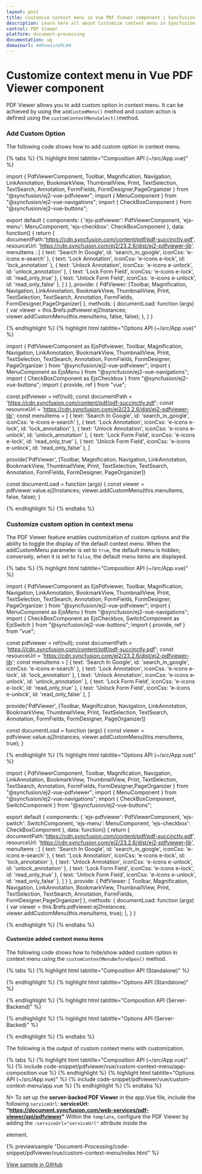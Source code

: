 ```yaml
---
layout: post
title: Customize context menu in Vue PDF Viewer component | Syncfusion
description: Learn here all about Customize context menu in Syncfusion Vue PDF Viewer component of Syncfusion Essential JS 2 and more.
control: PDF Viewer
platform: document-processing
documentation: ug
domainurl: ##DomainURL##
---
```


# Customize context menu in Vue PDF Viewer component

PDF Viewer allows you to add custom option in context menu. It can be achieved by using the `addCustomMenu()` method and custom action is defined using the `customContextMenuSelect()`method.

### Add Custom Option

The following code shows how to add custom option in context menu.

{% tabs %}
{% highlight html tabtitle="Composition API (~/src/App.vue)" %}

import { PdfViewerComponent, Toolbar, Magnification, Navigation, LinkAnnotation, BookmarkView, ThumbnailView, Print,
         TextSelection, TextSearch, Annotation, FormFields, FormDesigner,PageOrganizer } from "@syncfusion/ej2-vue-pdfviewer";
import { MenuComponent } from "@syncfusion/ej2-vue-navigations";
import { CheckBoxComponent } from "@syncfusion/ej2-vue-buttons";

export default {
    components: {
        'ejs-pdfviewer': PdfViewerComponent,
        'ejs-menu': MenuComponent,
        'ejs-checkbox': CheckBoxComponent
    },
    data: function() {
        return {
			documentPath:'https://cdn.syncfusion.com/content/pdf/pdf-succinctly.pdf',
            resourceUrl: 'https://cdn.syncfusion.com/ej2/23.2.6/dist/ej2-pdfviewer-lib',
            menuItems : [
            {
                text: 'Search In Google',
                id: 'search_in_google',
                iconCss: 'e-icons e-search'
            },
            {
                text: 'Lock Annotation',
                iconCss: 'e-icons e-lock',
                id: 'lock_annotation'
            },
            {
                text: 'Unlock Annotation',
                iconCss: 'e-icons e-unlock',
                id: 'unlock_annotation'
            },
            {
                text: 'Lock Form Field',
                iconCss: 'e-icons e-lock',
                id: 'read_only_true'
            },
            {
                text: 'Unlock Form Field',
                iconCss: 'e-icons e-unlock',
                id: 'read_only_false'
            },
        ]
        }
    },
	provide: {
      PdfViewer: [Toolbar, Magnification, Navigation, LinkAnnotation, BookmarkView, ThumbnailView, Print, TextSelection, TextSearch, Annotation, FormFields, FormDesigner,PageOrganizer]
    },
    methods: {
    documentLoad: function (args) {
        var viewer = this.$refs.pdfviewer.ej2Instances;
        viewer.addCustomMenu(this.menuItems, false, false);
    },
  }
}

{% endhighlight %}
{% highlight html tabtitle="Options API (~/src/App.vue)" %}


import {
  PdfViewerComponent as EjsPdfviewer, Toolbar, Magnification, Navigation, LinkAnnotation, BookmarkView, ThumbnailView, Print,
  TextSelection, TextSearch, Annotation, FormFields, FormDesigner, PageOrganizer
} from "@syncfusion/ej2-vue-pdfviewer";
import { MenuComponent as EjsMenu } from "@syncfusion/ej2-vue-navigations";
import { CheckBoxComponent as EjsCheckbox } from "@syncfusion/ej2-vue-buttons";
import { provide, ref } from "vue";

const pdfviewer = ref(null);
const documentPath = 'https://cdn.syncfusion.com/content/pdf/pdf-succinctly.pdf';
const resourceUrl = 'https://cdn.syncfusion.com/ej2/23.2.6/dist/ej2-pdfviewer-lib';
const menuItems = [
  {
    text: 'Search In Google',
    id: 'search_in_google',
    iconCss: 'e-icons e-search'
  },
  {
    text: 'Lock Annotation',
    iconCss: 'e-icons e-lock',
    id: 'lock_annotation'
  },
  {
    text: 'Unlock Annotation',
    iconCss: 'e-icons e-unlock',
    id: 'unlock_annotation'
  },
  {
    text: 'Lock Form Field',
    iconCss: 'e-icons e-lock',
    id: 'read_only_true'
  },
  {
    text: 'Unlock Form Field',
    iconCss: 'e-icons e-unlock',
    id: 'read_only_false'
  },
]

provide('PdfViewer', [Toolbar, Magnification, Navigation, LinkAnnotation, BookmarkView, ThumbnailView, Print, TextSelection, TextSearch, Annotation, FormFields, FormDesigner, PageOrganizer])

const documentLoad = function (args) {
  const viewer = pdfviewer.value.ej2Instances;
  viewer.addCustomMenu(this.menuItems, false, false);
}

{% endhighlight %}
{% endtabs %}

### Customize custom option in context menu

The PDF Viewer feature enables customization of custom options and the ability to toggle the display of the default context menu. When the addCustomMenu parameter is set to `true`, the default menu is hidden; conversely, when it is set to `false`, the default menu items are displayed.

{% tabs %}
{% highlight html tabtitle="Composition API (~/src/App.vue)" %}


import {
  PdfViewerComponent as EjsPdfviewer, Toolbar, Magnification, Navigation, LinkAnnotation, BookmarkView, ThumbnailView, Print,
  TextSelection, TextSearch, Annotation, FormFields, FormDesigner, PageOrganizer
} from "@syncfusion/ej2-vue-pdfviewer";
import { MenuComponent as EjsMenu } from "@syncfusion/ej2-vue-navigations";
import { CheckBoxComponent as EjsCheckbox, SwitchComponent as EjsSwitch } from "@syncfusion/ej2-vue-buttons";
import { provide, ref } from "vue";

const pdfviewer = ref(null);
const documentPath = 'https://cdn.syncfusion.com/content/pdf/pdf-succinctly.pdf';
const resourceUrl = 'https://cdn.syncfusion.com/ej2/23.2.6/dist/ej2-pdfviewer-lib';
const menuItems = [
  {
    text: 'Search In Google',
    id: 'search_in_google',
    iconCss: 'e-icons e-search'
  },
  {
    text: 'Lock Annotation',
    iconCss: 'e-icons e-lock',
    id: 'lock_annotation'
  },
  {
    text: 'Unlock Annotation',
    iconCss: 'e-icons e-unlock',
    id: 'unlock_annotation'
  },
  {
    text: 'Lock Form Field',
    iconCss: 'e-icons e-lock',
    id: 'read_only_true'
  },
  {
    text: 'Unlock Form Field',
    iconCss: 'e-icons e-unlock',
    id: 'read_only_false'
  },
]


provide('PdfViewer', [Toolbar, Magnification, Navigation, LinkAnnotation, BookmarkView, ThumbnailView,
  Print, TextSelection, TextSearch, Annotation, FormFields, FormDesigner, PageOrganizer])

const documentLoad = function (args) {
  const viewer = pdfviewer.value.ej2Instances;
  viewer.addCustomMenu(this.menuItems, true);
}

{% endhighlight %}
{% highlight html tabtitle="Options API (~/src/App.vue)" %}

import { PdfViewerComponent, Toolbar, Magnification, Navigation, LinkAnnotation, BookmarkView, ThumbnailView, Print,
         TextSelection, TextSearch, Annotation, FormFields, FormDesigner,PageOrganizer } from "@syncfusion/ej2-vue-pdfviewer";
import { MenuComponent } from "@syncfusion/ej2-vue-navigations";
import { CheckBoxComponent, SwitchComponent } from "@syncfusion/ej2-vue-buttons";

export default {
    components: {
        'ejs-pdfviewer': PdfViewerComponent,
        'ejs-switch': SwitchComponent,
        'ejs-menu': MenuComponent,
        'ejs-checkbox': CheckBoxComponent
    },
    data: function() {
        return {
			documentPath:'https://cdn.syncfusion.com/content/pdf/pdf-succinctly.pdf',
            resourceUrl: 'https://cdn.syncfusion.com/ej2/23.2.6/dist/ej2-pdfviewer-lib',
            menuItems : [
            {
                text: 'Search In Google',
                id: 'search_in_google',
                iconCss: 'e-icons e-search'
            },
            {
                text: 'Lock Annotation',
                iconCss: 'e-icons e-lock',
                id: 'lock_annotation'
            },
            {
                text: 'Unlock Annotation',
                iconCss: 'e-icons e-unlock',
                id: 'unlock_annotation'
            },
            {
                text: 'Lock Form Field',
                iconCss: 'e-icons e-lock',
                id: 'read_only_true'
            },
            {
                text: 'Unlock Form Field',
                iconCss: 'e-icons e-unlock',
                id: 'read_only_false'
            },
        ]
        }
    },
	provide: {
      PdfViewer: [ Toolbar, Magnification, Navigation, LinkAnnotation, BookmarkView, ThumbnailView,
                   Print, TextSelection, TextSearch, Annotation, FormFields, FormDesigner,PageOrganizer]
    },
    methods: {
    documentLoad: function (args) {
        var viewer = this.$refs.pdfviewer.ej2Instances;
        viewer.addCustomMenu(this.menuItems, true);
    },
  }
}

{% endhighlight %}
{% endtabs %}

#### Customize added context menu items

The following code shows how to hide/show added custom option in context menu using the `customContextMenuBeforeOpen()` method.

{% tabs %}
{% highlight html tabtitle="Composition API (Standalone)" %}

{% endhighlight %}
{% highlight html tabtitle="Options API (Standalone)" %}

<template>
  <div id="app">
    <ul>
      <ejs-checkbox label='Hide Default Context Menu' id="enable" @change="contextmenuHelper"
        checked="false"></ejs-checkbox>
      <ejs-checkbox label='Add Custom option at bottom' id="position" @change="contextmenuHelper"
        checked="false"></ejs-checkbox>
    </ul>
    <ejs-pdfviewer id="pdfViewer" ref="pdfviewer" :resourceUrl="resourceUrl" :documentPath="documentPath"
      :documentLoad="documentLoad" :customContextMenuBeforeOpen="customContextMenuBeforeOpen"
      :customContextMenuSelect="customContextMenuSelect">
    </ejs-pdfviewer>
  </div>
</template>

<script>
import { PdfViewerComponent, Toolbar, Magnification, Navigation, LinkAnnotation, BookmarkView, ThumbnailView, Print, TextSelection, TextSearch, Annotation, FormFields, FormDesigner, PageOrganizer } from "@syncfusion/ej2-vue-pdfviewer";
import { MenuComponent } from "@syncfusion/ej2-vue-navigations";
import { CheckBoxComponent } from "@syncfusion/ej2-vue-buttons";

export default {
  name: "App",
  components: {
    'ejs-pdfviewer': PdfViewerComponent,
    'ejs-menu': MenuComponent,
    'ejs-checkbox': CheckBoxComponent
  },
  data: function () {
    return {
      documentPath: 'https://cdn.syncfusion.com/content/pdf/pdf-succinctly.pdf',
      resourceUrl: 'https://cdn.syncfusion.com/ej2/23.2.6/dist/ej2-pdfviewer-lib',
      menuItems: [
        {
          text: 'Search In Google',
          id: 'search_in_google',
          iconCss: 'e-icons e-search'
        },
        {
          text: 'Lock Annotation',
          iconCss: 'e-icons e-lock',
          id: 'lock_annotation'
        },
        {
          text: 'Unlock Annotation',
          iconCss: 'e-icons e-unlock',
          id: 'unlock_annotation'
        },
        {
          text: 'Lock Form Field',
          iconCss: 'e-icons e-lock',
          id: 'read_only_true'
        },
        {
          text: 'Unlock Form Field',
          iconCss: 'e-icons e-unlock',
          id: 'read_only_false'
        },
      ]
    }
  },
  provide: {
    PdfViewer: [Toolbar, Magnification, Navigation, LinkAnnotation, BookmarkView, ThumbnailView, Print,
      TextSelection, TextSearch, Annotation, FormFields, FormDesigner, PageOrganizer]
  },
  methods: {
    documentLoad: function (args) {
      let viewer = this.$refs.pdfviewer.ej2Instances;
      viewer.addCustomMenu(this.menuItems, false, false);
    },
    customContextMenuSelect: function (args) {
      let viewer = this.$refs.pdfviewer.ej2Instances;
      switch (args.id) {
        case 'search_in_google':
          for (let i = 0; i < viewer.textSelectionModule.selectionRangeArray.length; i++) {
            let content = viewer.textSelectionModule.selectionRangeArray[i].textContent;
            if ((viewer.textSelectionModule.isTextSelection) && (/\S/.test(content))) {
              window.open('http://google.com/search?q=' + content);
            }
          }
          break;
        case 'lock_annotation':
          this.lockAnnotations(args);
          break;
        case 'unlock_annotation':
          this.unlockAnnotations(args);
          break;
        case 'read_only_true':
          this.setReadOnlyTrue(args);
          break;
        case 'read_only_false':
          this.setReadOnlyFalse(args);
          break;
        default:
          break;
      }
    },

    customContextMenuBeforeOpen: function (args) {
      let viewer = this.$refs.pdfviewer.ej2Instances;
      for (let i = 0; i < args.ids.length; i++) {
        let search = document.getElementById(args.ids[i]);
        if (search) {
          search.style.display = 'none';
          if (args.ids[i] === 'search_in_google' && (viewer.textSelectionModule) && viewer.textSelectionModule.isTextSelection) {
            search.style.display = 'block';
          } else if (args.ids[i] === "lock_annotation" || args.ids[i] === "unlock_annotation") {
            let isLockOption = args.ids[i] === "lock_annotation";
            for (let j = 0; j < viewer.selectedItems.annotations.length; j++) {
              let selectedAnnotation = viewer.selectedItems.annotations[j];
              if (selectedAnnotation && selectedAnnotation.annotationSettings) {
                let shouldDisplay = (isLockOption && !selectedAnnotation.annotationSettings.isLock) ||
                  (!isLockOption && selectedAnnotation.annotationSettings.isLock);
                search.style.display = shouldDisplay ? 'block' : 'none';
              }
            }
          } else if ((args.ids[i] === "read_only_true" || args.ids[i] === "read_only_false") && viewer.selectedItems.formFields.length !== 0) {
            let isReadOnlyOption = args.ids[i] === "read_only_true";
            for (let j = 0; j < viewer.selectedItems.formFields.length; j++) {
              let selectedFormFields = viewer.selectedItems.formFields[j];
              if (selectedFormFields) {
                let selectedFormField = viewer.selectedItems.formFields[j].isReadonly;
                let displayMenu = (isReadOnlyOption && !selectedFormField) || (!isReadOnlyOption && selectedFormField);
                search.style.display = displayMenu ? 'block' : 'none';
              }
            }
          } else if (args.ids[i] === 'formfield properties' && viewer.selectedItems.formFields.length !== 0) {
            search.style.display = 'block';
          }
        }
      }
    },

    lockAnnotations: function (args) {
      let viewer = this.$refs.pdfviewer.ej2Instances;
      for (let i = 0; i < viewer.annotationCollection.length; i++) {
        if (viewer.annotationCollection[i].uniqueKey === viewer.selectedItems.annotations[0].id) {
          viewer.annotationCollection[i].annotationSettings.isLock = true;
          viewer.annotationCollection[i].isCommentLock = true;
          viewer.annotation.editAnnotation(viewer.annotationCollection[i]);
        }
        args.cancel = false;
      }
    },

    unlockAnnotations: function (args) {
      let viewer = this.$refs.pdfviewer.ej2Instances;
      for (let i = 0; i < viewer.annotationCollection.length; i++) {
        if (viewer.annotationCollection[i].uniqueKey === viewer.selectedItems.annotations[0].id) {
          viewer.annotationCollection[i].annotationSettings.isLock = false;
          viewer.annotationCollection[i].isCommentLock = false;
          viewer.annotation.editAnnotation(viewer.annotationCollection[i]);
        }
        args.cancel = false;
      }
    },

    setReadOnlyTrue: function (args) {
      let viewer = this.$refs.pdfviewer.ej2Instances;
      let selectedFormFields = viewer.selectedItems.formFields;
      for (let i = 0; i < selectedFormFields.length; i++) {
        let selectedFormField = selectedFormFields[i];
        if (selectedFormField) {
          viewer.formDesignerModule.updateFormField(selectedFormField, {
            isReadOnly: true,
          });
        }
        args.cancel = false;
      }
    },

    setReadOnlyFalse: function (args) {
      let viewer = this.$refs.pdfviewer.ej2Instances;
      let selectedFormFields = viewer.selectedItems.formFields;
      for (let i = 0; i < selectedFormFields.length; i++) {
        let selectedFormField = selectedFormFields[i];
        if (selectedFormField) {
          viewer.formDesignerModule.updateFormField(selectedFormField, {
            isReadOnly: false,
          });
        }
        args.cancel = false;
      }
    },

    contextmenuHelper: function (args) {
      let viewer = this.$refs.pdfviewer.ej2Instances;
      viewer.addCustomMenu(this.menuItems, enable.checked, position.checked);
    },
  }
};
</script>

{% endhighlight %}
{% highlight html tabtitle="Composition API (Server-Backend)" %}

<template>
  <div id="app">
    <ul>
      <ejs-checkbox label='Hide Default Context Menu' id="enable" @change="contextmenuHelper"
        checked="false"></ejs-checkbox>
      <ejs-checkbox label='Add Custom option at bottom' id="position" @change="contextmenuHelper"
        checked="false"></ejs-checkbox>
    </ul>
    <ejs-pdfviewer id="pdfViewer" ref="pdfviewer" :serviceUrl="serviceUrl" :documentPath="documentPath"
      :documentLoad="documentLoad" :customContextMenuBeforeOpen="customContextMenuBeforeOpen"
      :customContextMenuSelect="customContextMenuSelect">
    </ejs-pdfviewer>
  </div>
</template>
<script setup>
import {
  PdfViewerComponent as EjsPdfviewer, Toolbar, Magnification, Navigation, LinkAnnotation, BookmarkView, ThumbnailView, Print,
  TextSelection, TextSearch, Annotation, FormFields, FormDesigner, PageOrganizer
} from "@syncfusion/ej2-vue-pdfviewer";
import { MenuComponent as EjsMenu } from "@syncfusion/ej2-vue-navigations";
import { CheckBoxComponent as EjsCheckbox } from "@syncfusion/ej2-vue-buttons";
import { provide, ref } from "vue";

const pdfviewer = ref(null);
const documentPath = 'https://cdn.syncfusion.com/content/pdf/pdf-succinctly.pdf';
const serviceUrl = "https://document.syncfusion.com/web-services/pdf-viewer/api/pdfviewer";
const menuItems = [
  {
    text: 'Search In Google',
    id: 'search_in_google',
    iconCss: 'e-icons e-search'
  },
  {
    text: 'Lock Annotation',
    iconCss: 'e-icons e-lock',
    id: 'lock_annotation'
  },
  {
    text: 'Unlock Annotation',
    iconCss: 'e-icons e-unlock',
    id: 'unlock_annotation'
  },
  {
    text: 'Lock Form Field',
    iconCss: 'e-icons e-lock',
    id: 'read_only_true'
  },
  {
    text: 'Unlock Form Field',
    iconCss: 'e-icons e-unlock',
    id: 'read_only_false'
  },
]

provide('PdfViewer', [Toolbar, Magnification, Navigation, LinkAnnotation, BookmarkView, ThumbnailView, Print,
  TextSelection, TextSearch, Annotation, FormFields, FormDesigner, PageOrganizer])

const documentLoad = function (args) {
  let viewer = pdfviewer.value.ej2Instances;
  viewer.addCustomMenu(menuItems, false, false);
}
const customContextMenuSelect = function (args) {
  let viewer = pdfviewer.value.ej2Instances;
  switch (args.id) {
    case 'search_in_google':
      for (let i = 0; i < viewer.textSelectionModule.selectionRangeArray.length; i++) {
        let content = viewer.textSelectionModule.selectionRangeArray[i].textContent;
        if ((viewer.textSelectionModule.isTextSelection) && (/\S/.test(content))) {
          window.open('http://google.com/search?q=' + content);
        }
      }
      break;
    case 'lock_annotation':
      lockAnnotations(args);
      break;
    case 'unlock_annotation':
      unlockAnnotations(args);
      break;
    case 'read_only_true':
      setReadOnlyTrue(args);
      break;
    case 'read_only_false':
      setReadOnlyFalse(args);
      break;
    default:
      break;
  }
}

const customContextMenuBeforeOpen = function (args) {
  let viewer = pdfviewer.value.ej2Instances;
  for (let i = 0; i < args.ids.length; i++) {
    let search = document.getElementById(args.ids[i]);
    if (search) {
      search.style.display = 'none';
      if (args.ids[i] === 'search_in_google' && (viewer.textSelectionModule) && viewer.textSelectionModule.isTextSelection) {
        search.style.display = 'block';
      } else if (args.ids[i] === "lock_annotation" || args.ids[i] === "unlock_annotation") {
        let isLockOption = args.ids[i] === "lock_annotation";
        for (let j = 0; j < viewer.selectedItems.annotations.length; j++) {
          let selectedAnnotation = viewer.selectedItems.annotations[j];
          if (selectedAnnotation && selectedAnnotation.annotationSettings) {
            let shouldDisplay = (isLockOption && !selectedAnnotation.annotationSettings.isLock) ||
              (!isLockOption && selectedAnnotation.annotationSettings.isLock);
            search.style.display = shouldDisplay ? 'block' : 'none';
          }
        }
      } else if ((args.ids[i] === "read_only_true" || args.ids[i] === "read_only_false") && viewer.selectedItems.formFields.length !== 0) {
        let isReadOnlyOption = args.ids[i] === "read_only_true";
        for (let j = 0; j < viewer.selectedItems.formFields.length; j++) {
          let selectedFormFields = viewer.selectedItems.formFields[j];
          if (selectedFormFields) {
            let selectedFormField = viewer.selectedItems.formFields[j].isReadonly;
            let displayMenu = (isReadOnlyOption && !selectedFormField) || (!isReadOnlyOption && selectedFormField);
            search.style.display = displayMenu ? 'block' : 'none';
          }
        }
      } else if (args.ids[i] === 'formfield properties' && viewer.selectedItems.formFields.length !== 0) {
        search.style.display = 'block';
      }
    }
  }
}

const lockAnnotations = function (args) {
  let viewer = pdfviewer.value.ej2Instances;
  for (let i = 0; i < viewer.annotationCollection.length; i++) {
    if (viewer.annotationCollection[i].uniqueKey === viewer.selectedItems.annotations[0].id) {
      viewer.annotationCollection[i].annotationSettings.isLock = true;
      viewer.annotationCollection[i].isCommentLock = true;
      viewer.annotation.editAnnotation(viewer.annotationCollection[i]);
    }
    args.cancel = false;
  }
}

const unlockAnnotations = function (args) {
  let viewer = pdfviewer.value.ej2Instances;
  for (let i = 0; i < viewer.annotationCollection.length; i++) {
    if (viewer.annotationCollection[i].uniqueKey === viewer.selectedItems.annotations[0].id) {
      viewer.annotationCollection[i].annotationSettings.isLock = false;
      viewer.annotationCollection[i].isCommentLock = false;
      viewer.annotation.editAnnotation(viewer.annotationCollection[i]);
    }
    args.cancel = false;
  }
}

const setReadOnlyTrue = function (args) {
  let viewer = pdfviewer.value.ej2Instances;
  let selectedFormFields = viewer.selectedItems.formFields;
  for (let i = 0; i < selectedFormFields.length; i++) {
    let selectedFormField = selectedFormFields[i];
    if (selectedFormField) {
      viewer.formDesignerModule.updateFormField(selectedFormField, {
        isReadOnly: true,
      });
    }
    args.cancel = false;
  }
}

const setReadOnlyFalse = function (args) {
  let viewer = pdfviewer.value.ej2Instances;
  let selectedFormFields = viewer.selectedItems.formFields;
  for (let i = 0; i < selectedFormFields.length; i++) {
    let selectedFormField = selectedFormFields[i];
    if (selectedFormField) {
      viewer.formDesignerModule.updateFormField(selectedFormField, {
        isReadOnly: false,
      });
    }
    args.cancel = false;
  }
}

const contextmenuHelper = function (args) {
  let viewer = pdfviewer.value.ej2Instances;
  viewer.addCustomMenu(menuItems, enable.checked, position.checked);
}

</script>

{% endhighlight %}
{% highlight html tabtitle="Options API (Server-Backed)" %}

<template>
  <div id="app">
    <ul>
      <ejs-checkbox label='Hide Default Context Menu' id="enable" @change="contextmenuHelper"
        checked="false"></ejs-checkbox>
      <ejs-checkbox label='Add Custom option at bottom' id="position" @change="contextmenuHelper"
        checked="false"></ejs-checkbox>
    </ul>
    <ejs-pdfviewer id="pdfViewer" ref="pdfviewer" :serviceUrl="serviceUrl" :documentPath="documentPath"
      :documentLoad="documentLoad" :customContextMenuBeforeOpen="customContextMenuBeforeOpen"
      :customContextMenuSelect="customContextMenuSelect">
    </ejs-pdfviewer>
  </div>
</template>
<script>
import {
  PdfViewerComponent, Toolbar, Magnification, Navigation, LinkAnnotation, BookmarkView, ThumbnailView, Print,
  TextSelection, TextSearch, Annotation, FormFields, FormDesigner, PageOrganizer
} from "@syncfusion/ej2-vue-pdfviewer";
import { MenuComponent } from "@syncfusion/ej2-vue-navigations";
import { CheckBoxComponent } from "@syncfusion/ej2-vue-buttons";

export default {
  name: "App",
  components: {
    'ejs-pdfviewer': PdfViewerComponent,
    'ejs-menu': MenuComponent,
    'ejs-checkbox': CheckBoxComponent
  },
  data: function () {
    return {
      documentPath: 'https://cdn.syncfusion.com/content/pdf/pdf-succinctly.pdf',
      serviceUrl: "https://document.syncfusion.com/web-services/pdf-viewer/api/pdfviewer",
      menuItems: [
        {
          text: 'Search In Google',
          id: 'search_in_google',
          iconCss: 'e-icons e-search'
        },
        {
          text: 'Lock Annotation',
          iconCss: 'e-icons e-lock',
          id: 'lock_annotation'
        },
        {
          text: 'Unlock Annotation',
          iconCss: 'e-icons e-unlock',
          id: 'unlock_annotation'
        },
        {
          text: 'Lock Form Field',
          iconCss: 'e-icons e-lock',
          id: 'read_only_true'
        },
        {
          text: 'Unlock Form Field',
          iconCss: 'e-icons e-unlock',
          id: 'read_only_false'
        },
      ]
    }
  },
  provide: {
    PdfViewer: [Toolbar, Magnification, Navigation, LinkAnnotation, BookmarkView, ThumbnailView, Print,
      TextSelection, TextSearch, Annotation, FormFields, FormDesigner, PageOrganizer]
  },
  methods: {
    documentLoad: function (args) {
      let viewer = this.$refs.pdfviewer.ej2Instances;
      viewer.addCustomMenu(this.menuItems, false, false);
    },
    customContextMenuSelect: function (args) {
      let viewer = this.$refs.pdfviewer.ej2Instances;
      switch (args.id) {
        case 'search_in_google':
          for (let i = 0; i < viewer.textSelectionModule.selectionRangeArray.length; i++) {
            let content = viewer.textSelectionModule.selectionRangeArray[i].textContent;
            if ((viewer.textSelectionModule.isTextSelection) && (/\S/.test(content))) {
              window.open('http://google.com/search?q=' + content);
            }
          }
          break;
        case 'lock_annotation':
          this.lockAnnotations(args);
          break;
        case 'unlock_annotation':
          this.unlockAnnotations(args);
          break;
        case 'read_only_true':
          this.setReadOnlyTrue(args);
          break;
        case 'read_only_false':
          this.setReadOnlyFalse(args);
          break;
        default:
          break;
      }
    },

    customContextMenuBeforeOpen: function (args) {
      let viewer = this.$refs.pdfviewer.ej2Instances;
      for (let i = 0; i < args.ids.length; i++) {
        let search = document.getElementById(args.ids[i]);
        if (search) {
          search.style.display = 'none';
          if (args.ids[i] === 'search_in_google' && (viewer.textSelectionModule) && viewer.textSelectionModule.isTextSelection) {
            search.style.display = 'block';
          } else if (args.ids[i] === "lock_annotation" || args.ids[i] === "unlock_annotation") {
            let isLockOption = args.ids[i] === "lock_annotation";
            for (let j = 0; j < viewer.selectedItems.annotations.length; j++) {
              let selectedAnnotation = viewer.selectedItems.annotations[j];
              if (selectedAnnotation && selectedAnnotation.annotationSettings) {
                let shouldDisplay = (isLockOption && !selectedAnnotation.annotationSettings.isLock) ||
                  (!isLockOption && selectedAnnotation.annotationSettings.isLock);
                search.style.display = shouldDisplay ? 'block' : 'none';
              }
            }
          } else if ((args.ids[i] === "read_only_true" || args.ids[i] === "read_only_false") && viewer.selectedItems.formFields.length !== 0) {
            let isReadOnlyOption = args.ids[i] === "read_only_true";
            for (let j = 0; j < viewer.selectedItems.formFields.length; j++) {
              let selectedFormFields = viewer.selectedItems.formFields[j];
              if (selectedFormFields) {
                let selectedFormField = viewer.selectedItems.formFields[j].isReadonly;
                let displayMenu = (isReadOnlyOption && !selectedFormField) || (!isReadOnlyOption && selectedFormField);
                search.style.display = displayMenu ? 'block' : 'none';
              }
            }
          } else if (args.ids[i] === 'formfield properties' && viewer.selectedItems.formFields.length !== 0) {
            search.style.display = 'block';
          }
        }
      }
    },

    lockAnnotations: function (args) {
      let viewer = this.$refs.pdfviewer.ej2Instances;
      for (let i = 0; i < viewer.annotationCollection.length; i++) {
        if (viewer.annotationCollection[i].uniqueKey === viewer.selectedItems.annotations[0].id) {
          viewer.annotationCollection[i].annotationSettings.isLock = true;
          viewer.annotationCollection[i].isCommentLock = true;
          viewer.annotation.editAnnotation(viewer.annotationCollection[i]);
        }
        args.cancel = false;
      }
    },

    unlockAnnotations: function (args) {
      let viewer = this.$refs.pdfviewer.ej2Instances;
      for (let i = 0; i < viewer.annotationCollection.length; i++) {
        if (viewer.annotationCollection[i].uniqueKey === viewer.selectedItems.annotations[0].id) {
          viewer.annotationCollection[i].annotationSettings.isLock = false;
          viewer.annotationCollection[i].isCommentLock = false;
          viewer.annotation.editAnnotation(viewer.annotationCollection[i]);
        }
        args.cancel = false;
      }
    },

    setReadOnlyTrue: function (args) {
      let viewer = this.$refs.pdfviewer.ej2Instances;
      let selectedFormFields = viewer.selectedItems.formFields;
      for (let i = 0; i < selectedFormFields.length; i++) {
        let selectedFormField = selectedFormFields[i];
        if (selectedFormField) {
          viewer.formDesignerModule.updateFormField(selectedFormField, {
            isReadOnly: true,
          });
        }
        args.cancel = false;
      }
    },

    setReadOnlyFalse: function (args) {
      let viewer = this.$refs.pdfviewer.ej2Instances;
      let selectedFormFields = viewer.selectedItems.formFields;
      for (let i = 0; i < selectedFormFields.length; i++) {
        let selectedFormField = selectedFormFields[i];
        if (selectedFormField) {
          viewer.formDesignerModule.updateFormField(selectedFormField, {
            isReadOnly: false,
          });
        }
        args.cancel = false;
      }
    },

    contextmenuHelper: function (args) {
      let viewer = this.$refs.pdfviewer.ej2Instances;
      viewer.addCustomMenu(this.menuItems, enable.checked, position.checked);
    },
  }
};
</script>

{% endhighlight %}
{% endtabs %}

The following is the output of custom context menu with customization.

{% tabs %}
{% highlight html tabtitle="Composition API (~/src/App.vue)" %}
{% include code-snippet/pdfviewer/vue/custom-context-menu/app-composition.vue %}
{% endhighlight %}
{% highlight html tabtitle="Options API (~/src/App.vue)" %}
{% include code-snippet/pdfviewer/vue/custom-context-menu/app.vue %}
{% endhighlight %}
{% endtabs %}

N> To set up the **server-backed PDF Viewer** in the app.Vue file, include the following `serviceUrl`:
**serviceUrl: "https://document.syncfusion.com/web-services/pdf-viewer/api/pdfviewer"**
Within the `template`, configure the PDF Viewer by adding the `:serviceUrl="serviceUrl"` attribute inside the <div> element.

{% previewsample "Document-Processing/code-snippet/pdfviewer/vue/custom-context-menu/index.html" %}

[View sample in GitHub](https://github.com/SyncfusionExamples/vue-pdf-viewer-examples/tree/master/How%20to/Customize%20context%20menu)